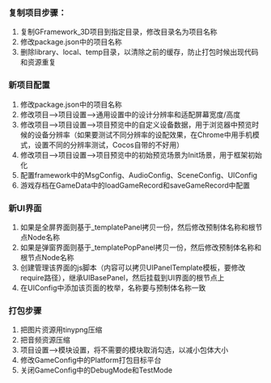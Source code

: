 ### 复制项目步骤：

1. 复制GFramework_3D项目到指定目录，修改目录名为项目名称
2. 修改package.json中的项目名称
3. 删除library、local、temp目录，以清除之前的缓存，防止打包时候出现代码和资源重复



### 新项目配置 

1. 修改package.json中的项目名称
2. 修改项目-->项目设置-->通用设置中的设计分辨率和适配屏幕宽度/高度
3. 修改项目-->项目设置-->项目预览中的自定义设备数据，用于浏览器中预览时候的设备分辨率（如果要测试不同分辨率的设配效果，在Chrome中用手机模式，设置不同的分辨率测试，Cocos自带的不好用）
4. 修改项目-->项目设置-->项目预览中的初始预览场景为Init场景，用于框架初始化
5. 配置framework中的MsgConfig、AudioConfig、SceneConfig、UIConfig
6. 游戏存档在GameData中的loadGameRecord和saveGameRecord中配置



### 新UI界面

1. 如果是全屏界面则基于_templatePanel拷贝一份，然后修改预制体名称和根节点Node名称
2. 如果是弹窗界面则基于_templatePopPanel拷贝一份，然后修改预制体名称和根节点Node名称
3. 创建管理该界面的js脚本（内容可以拷贝UIPanelTemplate模板，要修改require路径），继承UIBasePanel，然后挂载到UI界面的根节点上
4. 在UIConfig中添加该页面的枚举，名称要与预制体名称一致



### 打包步骤

1. 把图片资源用tinypng压缩
2. 把音频资源压缩
3. 项目设置-->模块设置，将不需要的模块取消勾选，以减小包体大小
4. 修改GameConfig中的Platform打包目标平台
5. 关闭GameConfig中的DebugMode和TestMode